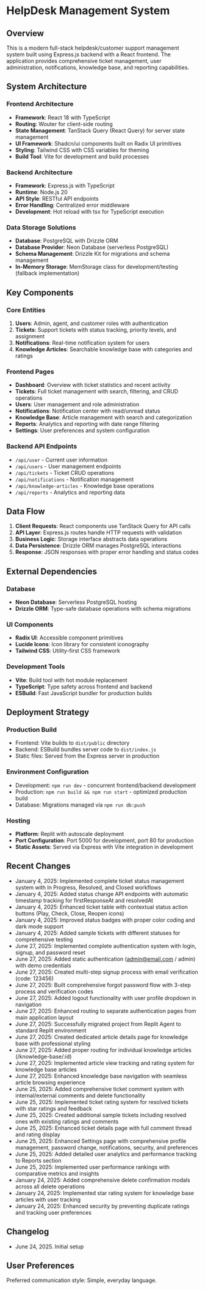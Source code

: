# HelpDesk Management System

## Overview

This is a modern full-stack helpdesk/customer support management system built using Express.js backend with a React frontend. The application provides comprehensive ticket management, user administration, notifications, knowledge base, and reporting capabilities.

## System Architecture

### Frontend Architecture
- **Framework**: React 18 with TypeScript
- **Routing**: Wouter for client-side routing
- **State Management**: TanStack Query (React Query) for server state management
- **UI Framework**: Shadcn/ui components built on Radix UI primitives
- **Styling**: Tailwind CSS with CSS variables for theming
- **Build Tool**: Vite for development and build processes

### Backend Architecture
- **Framework**: Express.js with TypeScript
- **Runtime**: Node.js 20
- **API Style**: RESTful API endpoints
- **Error Handling**: Centralized error middleware
- **Development**: Hot reload with tsx for TypeScript execution

### Data Storage Solutions
- **Database**: PostgreSQL with Drizzle ORM
- **Database Provider**: Neon Database (serverless PostgreSQL)
- **Schema Management**: Drizzle Kit for migrations and schema management
- **In-Memory Storage**: MemStorage class for development/testing (fallback implementation)

## Key Components

### Core Entities
1. **Users**: Admin, agent, and customer roles with authentication
2. **Tickets**: Support tickets with status tracking, priority levels, and assignment
3. **Notifications**: Real-time notification system for users
4. **Knowledge Articles**: Searchable knowledge base with categories and ratings

### Frontend Pages
- **Dashboard**: Overview with ticket statistics and recent activity
- **Tickets**: Full ticket management with search, filtering, and CRUD operations
- **Users**: User management and role administration
- **Notifications**: Notification center with read/unread status
- **Knowledge Base**: Article management with search and categorization
- **Reports**: Analytics and reporting with date range filtering
- **Settings**: User preferences and system configuration

### Backend API Endpoints
- `/api/user` - Current user information
- `/api/users` - User management endpoints
- `/api/tickets` - Ticket CRUD operations
- `/api/notifications` - Notification management
- `/api/knowledge-articles` - Knowledge base operations
- `/api/reports` - Analytics and reporting data

## Data Flow

1. **Client Requests**: React components use TanStack Query for API calls
2. **API Layer**: Express.js routes handle HTTP requests with validation
3. **Business Logic**: Storage interface abstracts data operations
4. **Data Persistence**: Drizzle ORM manages PostgreSQL interactions
5. **Response**: JSON responses with proper error handling and status codes

## External Dependencies

### Database
- **Neon Database**: Serverless PostgreSQL hosting
- **Drizzle ORM**: Type-safe database operations with schema migrations

### UI Components
- **Radix UI**: Accessible component primitives
- **Lucide Icons**: Icon library for consistent iconography
- **Tailwind CSS**: Utility-first CSS framework

### Development Tools
- **Vite**: Build tool with hot module replacement
- **TypeScript**: Type safety across frontend and backend
- **ESBuild**: Fast JavaScript bundler for production builds

## Deployment Strategy

### Production Build
- Frontend: Vite builds to `dist/public` directory
- Backend: ESBuild bundles server code to `dist/index.js`
- Static files: Served from the Express server in production

### Environment Configuration
- Development: `npm run dev` - concurrent frontend/backend development
- Production: `npm run build && npm run start` - optimized production build
- Database: Migrations managed via `npm run db:push`

### Hosting
- **Platform**: Replit with autoscale deployment
- **Port Configuration**: Port 5000 for development, port 80 for production
- **Static Assets**: Served via Express with Vite integration in development

## Recent Changes
- January 4, 2025: Implemented complete ticket status management system with In Progress, Resolved, and Closed workflows
- January 4, 2025: Added status change API endpoints with automatic timestamp tracking for firstResponseAt and resolvedAt
- January 4, 2025: Enhanced ticket table with contextual status action buttons (Play, Check, Close, Reopen icons)
- January 4, 2025: Improved status badges with proper color coding and dark mode support
- January 4, 2025: Added sample tickets with different statuses for comprehensive testing
- June 27, 2025: Implemented complete authentication system with login, signup, and password reset
- June 27, 2025: Added static authentication (admin@email.com / admin) with demo credentials
- June 27, 2025: Created multi-step signup process with email verification (code: 123456)
- June 27, 2025: Built comprehensive forgot password flow with 3-step process and verification codes
- June 27, 2025: Added logout functionality with user profile dropdown in navigation
- June 27, 2025: Enhanced routing to separate authentication pages from main application layout
- June 27, 2025: Successfully migrated project from Replit Agent to standard Replit environment
- June 27, 2025: Created dedicated article details page for knowledge base with professional styling
- June 27, 2025: Added proper routing for individual knowledge articles (/knowledge-base/:id)
- June 27, 2025: Implemented article view tracking and rating system for knowledge base articles
- June 27, 2025: Enhanced knowledge base navigation with seamless article browsing experience
- June 25, 2025: Added comprehensive ticket comment system with internal/external comments and delete functionality
- June 25, 2025: Implemented ticket rating system for resolved tickets with star ratings and feedback
- June 25, 2025: Created additional sample tickets including resolved ones with existing ratings and comments
- June 25, 2025: Enhanced ticket details page with full comment thread and rating display
- June 25, 2025: Enhanced Settings page with comprehensive profile management, password change, notifications, security, and preferences
- June 25, 2025: Added detailed user analytics and performance tracking to Reports section
- June 25, 2025: Implemented user performance rankings with comparative metrics and insights
- January 24, 2025: Added comprehensive delete confirmation modals across all delete operations
- January 24, 2025: Implemented star rating system for knowledge base articles with user tracking
- January 24, 2025: Enhanced security by preventing duplicate ratings and tracking user preferences

## Changelog
- June 24, 2025. Initial setup

## User Preferences

Preferred communication style: Simple, everyday language.